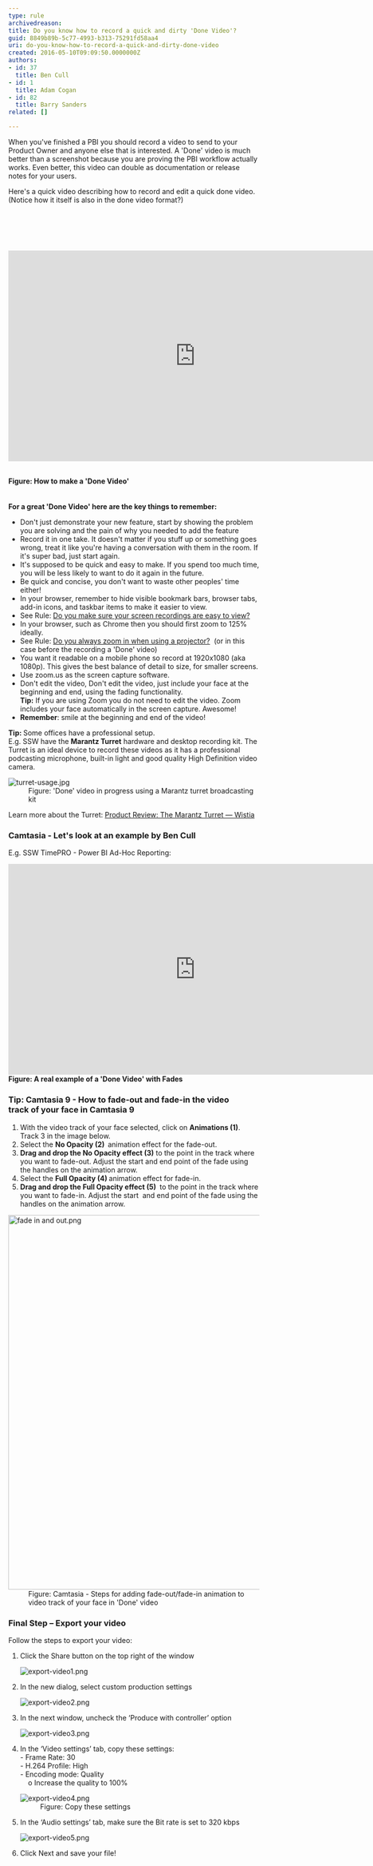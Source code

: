 ```yaml
---
type: rule
archivedreason: 
title: Do you know how to record a quick and dirty 'Done Video'?
guid: 8849b89b-5c77-4993-b313-75291fd58aa4
uri: do-you-know-how-to-record-a-quick-and-dirty-done-video
created: 2016-05-10T09:09:50.0000000Z
authors:
- id: 37
  title: Ben Cull
- id: 1
  title: Adam Cogan
- id: 82
  title: Barry Sanders
related: []

---
```



<p class="ssw15-rteElement-P">When you've finished a PBI you should record a video to send to your Product Owner and anyone else that is interested. A 'Done'&#160;video&#160;is much better than a screenshot because you are proving&#160;the PBI workflow actually works. Even better,&#160;this video can double as documentation or&#160;release notes for your users. <br></p><p class="ssw15-rteElement-P">Here's a quick video describing how to record and edit&#160;a quick done video. (Notice&#160;how it itself is also in the done video format?)<br></p>
<br><excerpt class='endintro'></excerpt><br>
<p><br></p>
<iframe width="750" height="422" src="https&#58;//www.youtube.com/embed/CjwkGk1LcJ0" frameborder="0"></iframe>&#160;<br>
<p></p>
<strong>Figure&#58; How to make a 'Done Video'</strong><div><b><br></b><strong></strong><div><b><br></b><strong></strong><div><b></b></div><div><b>​​For&#160;a great 'Done Video' here are the key things to remember&#58;<br></b><div><strong></strong><ul><li>Don't just demonstrate your new feature, start by&#160;showing the problem you are solving and the pain of why you needed to add the feature<br></li><li>Record it in one take. It doesn't matter if you stuff up or something goes wrong, treat it like you're having a conversation with them in the room. If it's super bad, just start again.<br></li><li>It's supposed to be quick and easy to make. If you spend too much time, you will be less likely to want to do it again in the future.<br></li><li>Be quick and concise, you don't want to waste other peoples'&#160;time either!<br></li><li>In your browser, remember to&#160;hide visible bookmark bars,&#160;browser tabs, add-in icons, and taskbar items to make it easier to view.&#160;<br></li><li>See Rule&#58;&#160;<a href="/_layouts/15/FIXUPREDIRECT.ASPX?WebId=3dfc0e07-e23a-4cbb-aac2-e778b71166a2&amp;TermSetId=07da3ddf-0924-4cd2-a6d4-a4809ae20160&amp;TermId=d6c8ec14-f604-490a-a96a-82315794cd6b" target="_blank" style="background-color&#58;initial;">Do you make sure your screen recordings are easy to view?</a><br></li><li>In your&#160;browser, such as Chrome then you should first zoom to 125% ideally.&#160;<br></li><li>See Rule&#58;&#160;<a href="/_layouts/15/FIXUPREDIRECT.ASPX?WebId=3dfc0e07-e23a-4cbb-aac2-e778b71166a2&amp;TermSetId=07da3ddf-0924-4cd2-a6d4-a4809ae20160&amp;TermId=01b38f0f-597f-4410-84de-465a705aabea" target="_blank" style="background-color&#58;initial;">Do you always zoom in when using a projector?</a><span style="background-color&#58;initial;">&#160; (or in this case&#160;before the recording a 'Done' video)</span><br></li><li>You want it readable on a mobile phone so&#160;record at 1920x1080 (aka 1080p). This gives the best balance of detail to size, for smaller screens.<br></li><li>Use zoom.us as the screen capture software.&#160;<br></li><li>Don't edit the video, Don't edit the video, just include your face at the beginning and end, using the fading functionality.<br><b style="background-color&#58;initial;">Tip&#58;</b> If you are using Zoom you do not need to edit the video. Zoom includes your face automatically in the screen capture. Awesome!<br></li><li><strong>Remember</strong>&#58; smile at the beginning and end of the video!<br></li></ul><p>
   <b></b></p><p>
   <b>​Tip&#58; </b>Some offices have a professional setup.<br>E.g. SSW have the 
   <b>Marantz Turret</b> hardware and desktop recording kit. The Turret is an ideal device to record these videos as it has a professional podcasting microphone, built-in light and good quality High Definition video camera.&#160;<br> </p><dl class="image"><dt>
      <img src="/PublishingImages/turret-usage.jpg" alt="turret-usage.jpg" />
   </dt><dd>Figure&#58; 'Done' video in progress using a Marantz turret broadcasting kit</dd></dl> Learn more about the Turret&#58; 
<a href="https&#58;//wistia.com/learn/production/marantz-turret-review?wvideo=whmpjct7xj">Product Review&#58; The Marantz Turret — Wistia</a>
<p></p><h3 class="ssw15-rteElement-H3">Camtasia - Let's look at an example by Ben Cull<br></h3><p>E.g. SSW TimePRO - Power BI Ad-Hoc Reporting&#58;</p>
<iframe width="750" height="422" src="https&#58;//www.youtube.com/embed/nG4IAxdEWQg" frameborder="0"></iframe><br>
<div> 
   <strong>Figure&#58; A real example of a 'Done Video' with Fades</strong><br></div><h3 class="ssw15-rteElement-H3">Tip&#58; Camtasia 9&#160;- How to fade-out and fade-in the&#160;video track&#160;of your face&#160;in Camtasia 9<br></h3><ol><li>With the video track of your face selected, click on&#160;<strong>Animations (1)</strong>. Track 3 in the image below.</li><li>Select&#160;the&#160;<strong>No Opacity (2)&#160;&#160;</strong>animation effect for the fade-out.</li><li> 
      <strong>Drag and drop&#160;the No Opacity effect (3)</strong> to the point in the track where you want to fade-out.&#160;Adjust the start&#160;and end point&#160;of the fade using the handles on the animation arrow.<br></li><li>Select the&#160;<strong>Full Opacity (4)&#160;</strong>animation effect for fade-in.<br></li><li>
      <strong>Drag and drop the Full Opacity&#160;effect&#160;(5)&#160;</strong> to the point in the track where you want to fade-in. Adjust the start &#160;and end point of the fade&#160;using the handles on the animation arrow.<br></li></ol><dl class="image"><dt> 
      <img src="/SiteAssets/record-a-quick-and-dirty-done-video/fade%20in%20and%20out.png" alt="fade in and out.png" style="width&#58;750px;" /> 
   </dt><dd>Figure&#58; Camtasia -&#160;Steps for adding fade-out/fade-in animation to video track&#160;of your face in 'Done' video​​​​​​<br></dd></dl><h3 class="ssw15-rteElement-H3"> Final Step – Export your video&#160; ​</h3><div><p class="ssw15-rteElement-P">Follow the steps to export your video&#58;<br></p><ol><li>Click the Share button on the top right of the window<br>
      <dl class="image"><dt><img src="/PublishingImages/export-video1.png" alt="export-video1.png" /></dt></dl></li><li>In the new dialog, select custom production settings
      <dl class="image"><dt><img src="/PublishingImages/export-video2.png" alt="export-video2.png" /></dt></dl></li><li>In the next window, uncheck the ‘Produce with controller’ option
      <dl class="image"><dt><img src="/PublishingImages/export-video3.png" alt="export-video3.png" /></dt></dl></li><li>In the ‘Video settings’ tab, copy these settings&#58;<br>- Frame Rate&#58; 30<br>- H.264 Profile&#58; High<br>- Encoding mode&#58; Quality<br>&#160; &#160; o Increase the quality to 100%<dl class="image"><dt><img src="/PublishingImages/export-video4.png" alt="export-video4.png" /></dt><dd>Figure&#58; Copy these settings</dd></dl></li><li>In the ‘Audio settings’ tab, make sure the Bit rate is set to 320 kbps
      <dl class="image"><dt><img src="/PublishingImages/export-video5.png" alt="export-video5.png" />​<br></dt></dl></li><li>Click Next and save your file!<br></li></ol></div></div></div></div></div>


